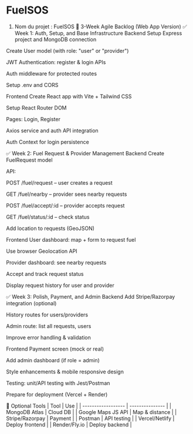 # FuelSOS
1. Nom du projet : FuelSOS
📅 3-Week Agile Backlog (Web App Version)
✅ Week 1: Auth, Setup, and Base Infrastructure
Backend
 Setup Express project and MongoDB connection

 Create User model (with role: "user" or "provider")

 JWT Authentication: register & login APIs

 Auth middleware for protected routes

 Setup .env and CORS

Frontend
 Create React app with Vite + Tailwind CSS

 Setup React Router DOM

 Pages: Login, Register

 Axios service and auth API integration

 Auth Context for login persistence

✅ Week 2: Fuel Request & Provider Management
Backend
 Create FuelRequest model

 API:

POST /fuel/request – user creates a request

GET /fuel/nearby – provider sees nearby requests

POST /fuel/accept/:id – provider accepts request

GET /fuel/status/:id – check status

 Add location to requests (GeoJSON)

Frontend
 User dashboard: map + form to request fuel

 Use browser Geolocation API

 Provider dashboard: see nearby requests

 Accept and track request status

 Display request history for user and provider

✅ Week 3: Polish, Payment, and Admin
Backend
 Add Stripe/Razorpay integration (optional)

 History routes for users/providers

 Admin route: list all requests, users

 Improve error handling & validation

Frontend
 Payment screen (mock or real)

 Add admin dashboard (if role = admin)

 Style enhancements & mobile responsive design

 Testing: unit/API testing with Jest/Postman

 Prepare for deployment (Vercel + Render)

🧠 Optional Tools
| Tool               | Use             |
| ------------------ | --------------- |
| MongoDB Atlas      | Cloud DB        |
| Google Maps JS API | Map & distance  |
| Stripe/Razorpay    | Payment         |
| Postman            | API testing     |
| Vercel/Netlify     | Deploy frontend |
| Render/Fly.io      | Deploy backend  |

